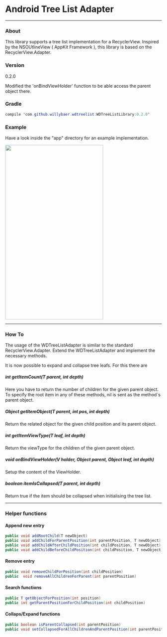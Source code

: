 # Android Tree List Adapter
-----
### About
This library supports a tree list implementation for a RecyclerView. Inspired by the NSOUtlineView ( AppKit Framework ), this library is based on the RecyclerView.Adapter.

### Version
0.2.0

Modified the 'onBindViewHolder' function to be able access the parent object there.

### Gradle
```Java
compile 'com.github.willybaer.wdtreelist:WDTreeListLibrary:0.2.0'
```

### Example
Have a look inside the "app" directory for an example implementation.

<img style="-webkit-user-select: none; cursor: zoom-in;" src="https://cloud.githubusercontent.com/assets/3387249/15375126/d16ca114-1d4d-11e6-879e-052f49921fa6.gif" width="315" height="560">

------
### How To
The usage of the WDTreeListAdapter is similar to the standard RecyclerView.Adapter. Extend the WDTreeListAdapter and implement the necessary methods.

It is now possible to expand and collapse tree leafs. For this there are 
##### int getItemCount(T parent, int depth)
Here you have to return the number of children for the given parent object. To specify the root item in any of these methods, nil is sent as the method`s parent object.

##### Object getItemObject(T parent, int pos, int depth)
Return the related object for the given child position and its parent object.

##### int getItemViewType(T leaf, int depth)
Return the viewType for the children of the given parent object.

##### void onBindViewHolder(V holder, Object parent, Object leaf, int depth)
Setup the content of the ViewHolder.

##### boolean itemIsCollapsed(T parent, int depth)
Return true if the item should be collapsed when initialising the tree list.

------
### Helper functions
#### Append new entry
```Java
public void addRootChild(T newObject)
public void addChildForParentPosition(int parentPosition, T newObject)
public void addChildAfterChildPosition(int childPosition, T newObject)
public void addChildBeforeChildPosition(int childPosition, T newObject)
```
#### Remove entry
```Java
public void removeChildForPosition(int childPosition)
public  void removeAllChildrenForParent(int parentPosition)
```
#### Search functions
```Java
public T getObjectForPosition(int position)
public int getParentPositionForChildPosition(int childPosition)
```
#### Collaps/Expand functions
```Java
public boolean isParentCollapsed(int parentPosition)
public void setCollapsedForAllChildrenAndParentPosition(int parentPosition, boolean collapse)
```